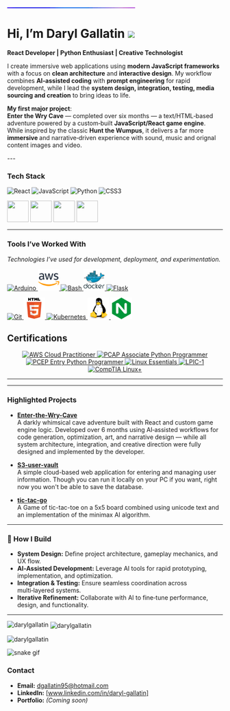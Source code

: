 <img src="https://github.com/AnderMendoza/AnderMendoza/raw/main/assets/line-neon.gif" style="max-width: 100%; display: inline-block;" data-target="animated-image.originalImage">

# Hi, I’m Daryl Gallatin <img src="https://raw.githubusercontent.com/MartinHeinz/MartinHeinz/master/wave.gif" width="35px">

**React Developer | Python Enthusiast | Creative Technologist**
<p>
I create immersive web applications using <strong>modern JavaScript frameworks</strong> with a focus on 
<strong>clean architecture</strong> and <strong>interactive design</strong>. My workflow combines 
<strong>AI‑assisted coding</strong> with <strong>prompt engineering</strong> for rapid development, while I lead the 
<strong>system design, integration,  testing, media sourcing and creation</strong> to bring ideas to life.

<p>
<strong>My first major project</strong>: <br>
<strong>Enter the Wry Cave</strong> — completed over six months — a text/HTML‑based adventure powered by a custom‑built <strong>JavaScript/React game engine</strong>. While inspired by the classic <strong>Hunt the Wumpus</strong>, it delivers a far more<strong> immersive </strong>and narrative‑driven experience with sound, music and orignal content images and video.
<p>
---

### **Tech Stack**
![React](https://img.shields.io/badge/React-20232A?style=for-the-badge&logo=react&logoColor=61DAFB)
![JavaScript](https://img.shields.io/badge/JavaScript-323330?style=for-the-badge&logo=javascript&logoColor=F7DF1E)
![Python](https://img.shields.io/badge/Python-3776AB?style=for-the-badge&logo=python&logoColor=white)
![CSS3](https://img.shields.io/badge/CSS3-1572B6?style=for-the-badge&logo=css3&logoColor=white)

<p>
  <img src="https://cdn.jsdelivr.net/gh/devicons/devicon/icons/react/react-original.svg" width="50" height="50"/>
  <img src="https://cdn.jsdelivr.net/gh/devicons/devicon/icons/javascript/javascript-original.svg" width="50" height="50"/>
  <img src="https://cdn.jsdelivr.net/gh/devicons/devicon/icons/python/python-original.svg" width="50" height="50"/>
  <img src="https://cdn.jsdelivr.net/gh/devicons/devicon/icons/css3/css3-original.svg" width="50" height="50"/>
</p>


---

### **Tools I’ve Worked With**
*Technologies I’ve used for development, deployment, and experimentation.*

<p align="left">
  <!-- Row 1 -->
  <a href="https://www.arduino.cc/" target="_blank" rel="noreferrer">
    <img src="https://cdn.worldvectorlogo.com/logos/arduino-1.svg" alt="Arduino" width="50" height="50"/>
  </a>
  <a href="https://aws.amazon.com" target="_blank" rel="noreferrer">
    <img src="https://raw.githubusercontent.com/devicons/devicon/master/icons/amazonwebservices/amazonwebservices-original-wordmark.svg" alt="AWS" width="50" height="50"/>
  </a>
  <a href="https://www.gnu.org/software/bash/" target="_blank" rel="noreferrer">
    <img src="https://www.vectorlogo.zone/logos/gnu_bash/gnu_bash-icon.svg" alt="Bash" width="50" height="50"/>
  </a>
  <a href="https://www.docker.com/" target="_blank" rel="noreferrer">
    <img src="https://raw.githubusercontent.com/devicons/devicon/master/icons/docker/docker-original-wordmark.svg" alt="Docker" width="50" height="50"/>
  </a>
  <a href="https://flask.palletsprojects.com/" target="_blank" rel="noreferrer">
    <img src="https://www.vectorlogo.zone/logos/pocoo_flask/pocoo_flask-icon.svg" alt="Flask" width="50" height="50"/>
  </a>
</p>

<p align="left">
  <!-- Row 2 -->
  <a href="https://git-scm.com/" target="_blank" rel="noreferrer">
    <img src="https://www.vectorlogo.zone/logos/git-scm/git-scm-icon.svg" alt="Git" width="50" height="50"/>
  </a>
  <a href="https://www.w3.org/html/" target="_blank" rel="noreferrer">
    <img src="https://raw.githubusercontent.com/devicons/devicon/master/icons/html5/html5-original-wordmark.svg" alt="HTML5" width="50" height="50"/>
  </a>
  <a href="https://kubernetes.io" target="_blank" rel="noreferrer">
    <img src="https://www.vectorlogo.zone/logos/kubernetes/kubernetes-icon.svg" alt="Kubernetes" width="50" height="50"/>
  </a>
  <a href="https://www.linux.org/" target="_blank" rel="noreferrer">
    <img src="https://raw.githubusercontent.com/devicons/devicon/master/icons/linux/linux-original.svg" alt="Linux" width="50" height="50"/>
  </a>
  <a href="https://www.nginx.com" target="_blank" rel="noreferrer">
    <img src="https://raw.githubusercontent.com/devicons/devicon/master/icons/nginx/nginx-original.svg" alt="Nginx" width="50" height="50"/>
  </a>
</p>

## Certifications


<div align="center">

<a href="https://www.credly.com/badges/51154c64-d5df-4cf8-8151-f963733d7c20" target="_blank">
  <img src="https://img.shields.io/badge/AWS%20Cloud%20Practitioner-232F3E?style=for-the-badge&logo=amazon-aws&logoColor=white" alt="AWS Cloud Practitioner"/>
</a>

<a href="https://www.credly.com/badges/fade43df-306a-4f87-a8a0-3df7724429b8/linked_in_profile" target="_blank">
  <img src="https://img.shields.io/badge/PCAP%20Python%20Associate-3776AB?style=for-the-badge&logo=python&logoColor=white" alt="PCAP Associate Python Programmer"/>
</a>

<a href="https://www.credly.com/badges/e39b4d12-bc34-42f5-8c91-1c1c2118bc3f/public_url" target="_blank">
  <img src="https://img.shields.io/badge/PCEP%20Python%20Entry%20Level-3776AB?style=for-the-badge&logo=python&logoColor=white" alt="PCEP Entry Python Programmer"/>
</a>

<a href="https://cs.lpi.org/caf/Xamman/certification/verify/LPI000636135/eslu89r4jl" target="_blank">
  <img src="https://img.shields.io/badge/Linux%20Essentials-333333?style=for-the-badge&logo=linux&logoColor=white" alt="Linux Essentials"/>
</a>

<a href="https://cs.lpi.org/caf/Xamman/certification/verify/LPI000636135/eslu89r4jl" target="_blank">
  <img src="https://img.shields.io/badge/LPIC--1-333333?style=for-the-badge&logo=linux&logoColor=white" alt="LPIC-1"/>
</a>

<a href="https://www.credly.com/badges/693351c9-53c7-408d-9345-ad2372115244/public_url" target="_blank">
  <img src="https://img.shields.io/badge/Linux%2B%20Certified-0078D4?style=for-the-badge&logo=linux&logoColor=white" alt="CompTIA Linux+"/>
</a>

</div>


---



---

### **Highlighted Projects**
- **[Enter-the-Wry-Cave](https://github.com/darylgallatin/Enter-the-Wry-Cave)**  
  A darkly whimsical cave adventure built with React and custom game engine logic. Developed over 6 months using AI‑assisted workflows for code generation,      optimization, art, and narrative design — while all system architecture, integration, and creative direction were fully designed and implemented by the developer. 

- **[S3-user-vault](https://github.com/darylgallatin/S3-user-vault)**  
  A simple cloud-based web application for entering and managing user information. Though you can run it locally on your PC if you want, right now you won't be able to save the database.

- **[tic-tac-go](https://github.com/darylgallatin/tic-tac-go)**  
  A Game of tic-tac-toe on a 5x5 board combined using unicode text and an implementation of the minimax AI algorithm.

---

### 🧠 How I Build
- **System Design:** Define project architecture, gameplay mechanics, and UX flow.  
- **AI‑Assisted Development:** Leverage AI tools for rapid prototyping, implementation, and optimization.  
- **Integration & Testing:** Ensure seamless coordination across multi‑layered systems.  
- **Iterative Refinement:** Collaborate with AI to fine‑tune performance, design, and functionality.  

---

<p><img align="left" src="https://github-readme-stats.vercel.app/api/top-langs?username=darylgallatin&show_icons=true&locale=en&layout=compact" alt="darylgallatin" /></p>

<p>&nbsp;<img align="center" src="https://github-readme-stats.vercel.app/api?username=darylgallatin&show_icons=true&locale=en" alt="darylgallatin" /></p>

<p><img align="center" src="https://github-readme-streak-stats.herokuapp.com/?user=darylgallatin&" alt="darylgallatin" /></p>




![snake gif](https://github.com/YOUR_USERNAME/YOUR_USERNAME/blob/output/github-snake-dark.svg)

### **Contact**
- **Email:** dgallatin95@hotmail.com  
- **LinkedIn:** [www.linkedin.com/in/daryl-gallatin]
- **Portfolio:** *(Coming soon)*  
 

